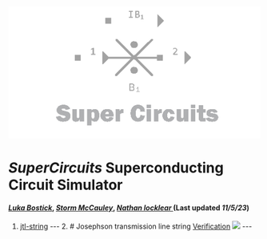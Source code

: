 ![](/img/external_image.png)

# *SuperCircuits* Superconducting Circuit Simulator
#### *[Luka Bostick](https://github.com/LukaBostick)*, *[Storm McCauley](https://github.com/StormMcCauley)*, *[Nathan locklear ](https://github.com/Nathanos4)* (Last updated *11/5/23*)

 1. [jtl-string](/docs/SuperCircuits/Simulation/Ijtl_string.md)
        ---
        2. # Josephson transmission line string [Verification](/docs/SuperCircuits/Simulation/jtl-string-verification.md)
        ![](/img/jtl-string-verification.png)
        ---
        